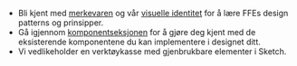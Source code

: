 * Bli kjent med [merkevaren](stil-og-tone.html) og vår [visuelle identitet](visuell-identitet.html) for å lære FFEs design patterns og prinsipper.
* Gå igjennom [komponentseksjonen](styleguidist/index.html) for å gjøre deg kjent med de eksisterende komponentene du kan implementere i designet ditt.
* Vi vedlikeholder en verktøykasse med gjenbrukbare elementer i Sketch.